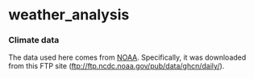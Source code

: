 # weather_analysis
 
### Climate data

The data used here comes from [NOAA](https://www.ncdc.noaa.gov/). Specifically, it was downloaded from this FTP site (ftp://ftp.ncdc.noaa.gov/pub/data/ghcn/daily/).
